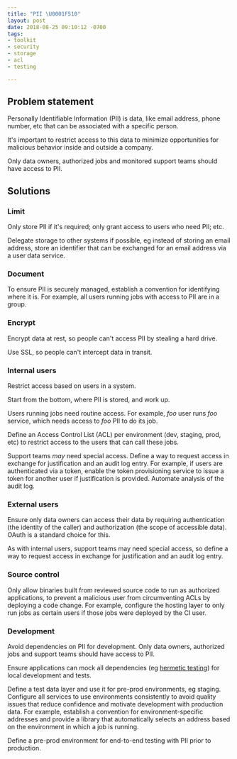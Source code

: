 ```yaml
---
title: "PII \U0001F510"
layout: post
date: 2018-08-25 09:10:12 -0700
tags:
- toolkit
- security
- storage
- acl
- testing

---
```

## Problem statement

Personally Identifiable Information (PII) is data, like email address, phone number, etc that can be associated with a specific person.

It's important to restrict access to this data to minimize opportunities for malicious behavior inside and outside a company.

Only data owners, authorized jobs and monitored support teams should have access to PII.

## Solutions

### Limit

Only store PII if it's required; only grant access to users who need PII; etc.

Delegate storage to other systems if possible, eg instead of storing an email address, store an identifier that can be exchanged for an email address via a user data service.

### Document

To ensure PII is securely managed, establish a convention for identifying where it is. For example, all users running jobs with access to PII are in a group.

### Encrypt

Encrypt data at rest, so people can't access PII by stealing a hard drive.

Use SSL, so people can't intercept data in transit.

### Internal users

Restrict access based on users in a system.

Start from the bottom, where PII is stored, and work up.

Users running jobs need routine access. For example, _foo_ user runs _foo_ service, which needs access to _foo_ PII to do its job.

Define an Access Control List (ACL) per environment (dev, staging, prod, etc) to restrict access to the users that can call these jobs.

Support teams _may_ need special access. Define a way to request access in exchange for justification and an audit log entry. For example, if users are authenticated via a token, enable the token provisioning service to issue a token for another user if justification is provided. Automate analysis of the audit log.

### External users

Ensure only data owners can access their data by requiring authentication (the identity of the caller) and authorization (the scope of accessible data). OAuth is a standard choice for this.

As with internal users, support teams may need special access, so define a way to request access in exchange for justification and an audit log entry.

### Source control

Only allow binaries built from reviewed source code to run as authorized applications, to prevent a malicious user from circumventing ACLs by deploying a code change. For example, configure the hosting layer to only run jobs as certain users if those jobs were deployed by the CI user.

### Development

Avoid dependencies on PII for development. Only data owners, authorized jobs and support teams should have access to PII.

Ensure applications can mock all dependencies (eg [hermetic testing](https://www.google.com/search?q=hermetic+testing "Google search for hermetic testing")) for local development and tests.

Define a test data layer and use it for pre-prod environments, eg staging. Configure all services to use environments consistently to avoid quality issues that reduce confidence and motivate development with production data. For example, establish a convention for environment-specific addresses and provide a library that automatically selects an address based on the environment in which a job is running.

Define a pre-prod environment for end-to-end testing with PII prior to production.
